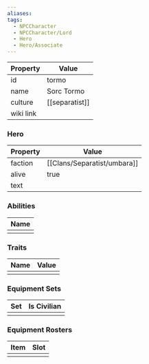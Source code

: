 ```yaml
---
aliases: 
tags:
  - NPCCharacter
  - NPCCharacter/Lord
  - Hero
  - Hero/Associate
---
```


| Property  | Value          |
| :-------- | -------------- |
| id        | tormo          |
| name      | Sorc Tormo     |
| culture   | [[separatist]] |
| wiki link |                |
### Hero
| Property | Value      |
| -------- | ---------- |
| faction  | [[Clans/Separatist/umbara]] |
| alive    | true       |
| text     |            |

### Abilities
| Name |
| :--: |
|      |

### Traits
| Name | Value |
| ---- | ----- |
|      |       |

### Equipment Sets
| Set | Is Civilian |
| --- | ----------- |
|     |             |

### Equipment Rosters
| Item | Slot |
| ---- | ---- |
|      |      |
